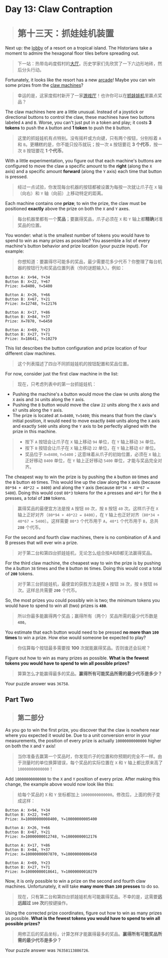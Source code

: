 # Day 13: Claw Contraption
> # 第十三天：抓娃娃机装置

Next up: the [lobby](https://adventofcode.com/2020/day/24) of a resort on a tropical island. The Historians take a moment to admire the hexagonal floor tiles before spreading out.
> 下一站：热带岛屿度假村的[大厅](https://adventofcode.com/2020/day/24)。历史学家们先欣赏了一下六边形地砖，然后分头行动。

Fortunately, it looks like the resort has a new [arcade](https://en.wikipedia.org/wiki/Amusement_arcade)! Maybe you can win some prizes from the [claw machines](https://en.wikipedia.org/wiki/Claw_machine)?
> 幸运的是，这家度假村新开了一家[游戏厅](https://en.wikipedia.org/wiki/Amusement_arcade)！也许你可以在[抓娃娃机](https://en.wikipedia.org/wiki/Claw_machine)里赢点奖品？

The claw machines here are a little unusual. Instead of a joystick or directional buttons to control the claw, these machines have two buttons labeled `A` and `B`. Worse, you can't just put in a token and play; it costs **3 tokens** to push the `A` button and **1 token** to push the `B` button.
> 这里的抓娃娃机有点特别。没有摇杆或方向键，只有两个按钮，分别标着 `A` 和 `B`。更糟糕的是，你不能只投币就玩；按一次 `A` 按钮要花 **3 个代币**，按一次 `B` 按钮要花 **1 个代币**。

With a little experimentation, you figure out that each machine's buttons are configured to move the claw a specific amount to the **right** (along the `X` axis) and a specific amount **forward** (along the `Y` axis) each time that button is pressed.
> 经过一点试验，你发现每台机器的按钮都被设置为每按一次就让爪子在 `X` 轴（向右）和 `Y` 轴（向前）上移动特定的距离。

Each machine contains one **prize**; to win the prize, the claw must be positioned **exactly** above the prize on both the `X` and `Y` axes.
> 每台机器里都有一个**奖品**；要赢得奖品，爪子必须在 `X` 和 `Y` 轴上都**精确**对准奖品的位置。

You wonder: what is the smallest number of tokens you would have to spend to win as many prizes as possible? You assemble a list of every machine's button behavior and prize location (your puzzle input). For example:
> 你想知道：要赢得尽可能多的奖品，最少需要花多少代币？你整理了每台机器的按钮行为和奖品位置列表（你的谜题输入）。例如：

```
Button A: X+94, Y+34
Button B: X+22, Y+67
Prize: X=8400, Y=5400

Button A: X+26, Y+66
Button B: X+67, Y+21
Prize: X=12748, Y=12176

Button A: X+17, Y+86
Button B: X+84, Y+37
Prize: X=7870, Y=6450

Button A: X+69, Y+23
Button B: X+27, Y+71
Prize: X=18641, Y=10279
```

This list describes the button configuration and prize location of four different claw machines.
> 这个列表描述了四台不同抓娃娃机的按钮配置和奖品位置。

For now, consider just the first claw machine in the list:
> 现在，只考虑列表中的第一台抓娃娃机：

- Pushing the machine's `A` button would move the claw `94` units along the `X` axis and `34` units along the `Y` axis.
- Pushing the `B` button would move the claw `22` units along the `X` axis and `67` units along the `Y` axis.
- The prize is located at `X=8400`, `Y=5400`; this means that from the claw's initial position, it would need to move exactly `8400` units along the `X` axis and exactly `5400` units along the `Y` axis to be perfectly aligned with the prize in this machine.
> - 按下 `A` 按钮会让爪子在 `X` 轴上移动 `94` 单位，在 `Y` 轴上移动 `34` 单位。
> - 按下 `B` 按钮会让爪子在 `X` 轴上移动 `22` 单位，在 `Y` 轴上移动 `67` 单位。
> - 奖品位于 `X=8400`, `Y=5400`；这意味着从爪子的初始位置，必须在 `X` 轴上正好移动 `8400` 单位，在 `Y` 轴上正好移动 `5400` 单位，才能与奖品完全对齐。

The cheapest way to win the prize is by pushing the `A` button `80` times and the `B` button `40` times. This would line up the claw along the `X` axis (because `80*94 + 40*22 = 8400`) and along the `Y` axis (because `80*34 + 40*67 = 5400`). Doing this would cost `80*3` tokens for the `A` presses and `40*1` for the `B` presses, a total of **`280`** tokens.
> 赢得奖品的最便宜方法是按 `A` 按钮 `80` 次，按 `B` 按钮 `40` 次。这样爪子在 `X` 轴上正好对齐（`80*94 + 40*22 = 8400`），在 `Y` 轴上也正好对齐（`80*34 + 40*67 = 5400`）。这样需要 `80*3` 个代币用于 `A`，`40*1` 个代币用于 `B`，总共 **`280`** 个代币。

For the second and fourth claw machines, there is no combination of A and B presses that will ever win a prize.
> 对于第二台和第四台抓娃娃机，无论怎么组合按A和B都无法赢得奖品。

For the third claw machine, the cheapest way to win the prize is by pushing the `A` button `38` times and the `B` button `86` times. Doing this would cost a total of **`200`** tokens.
> 对于第三台抓娃娃机，最便宜的获胜方法是按 `A` 按钮 `38` 次，按 `B` 按钮 `86` 次。这样总共需要 **`200`** 个代币。

So, the most prizes you could possibly win is two; the minimum tokens you would have to spend to win all (two) prizes is **`480`**.
> 所以你最多能赢得两个奖品；赢得所有（两个）奖品所需的最少代币数是 **`480`**。

You estimate that each button would need to be pressed **no more than `100` times** to win a prize. How else would someone be expected to play?
> 你估算每个按钮最多需要按 **100** 次就能赢得奖品。否则谁还会玩呢？

Figure out how to win as many prizes as possible. **What is the fewest tokens you would have to spend to win all possible prizes?**
> 算算怎么才能赢得最多的奖品。**赢得所有可能奖品所需的最少代币是多少？**

Your puzzle answer was `36758`.

## Part Two
> ## 第二部分

As you go to win the first prize, you discover that the claw is nowhere near where you expected it would be. Due to a unit conversion error in your measurements, the position of every prize is actually `10000000000000` higher on both the `X` and `Y` axis!
> 当你准备去赢第一个奖品时，你发现爪子的位置和你预期的完全不一样。由于测量时的单位换算错误，每个奖品的实际位置在 `X` 和 `Y` 轴上都比原来高了 `10000000000000`！

Add `10000000000000` to the `X` and `Y` position of every prize. After making this change, the example above would now look like this:
> 给每个奖品的 `X` 和 `Y` 坐标都加上 `10000000000000`。修改后，上面的例子变成这样：

```
Button A: X+94, Y+34
Button B: X+22, Y+67
Prize: X=10000000008400, Y=10000000005400

Button A: X+26, Y+66
Button B: X+67, Y+21
Prize: X=10000000012748, Y=10000000012176

Button A: X+17, Y+86
Button B: X+84, Y+37
Prize: X=10000000007870, Y=10000000006450

Button A: X+69, Y+23
Button B: X+27, Y+71
Prize: X=10000000018641, Y=10000000010279
```

Now, it is only possible to win a prize on the second and fourth claw machines. Unfortunately, it will take **many more than `100` presses** to do so.
> 现在，只有第二台和第四台抓娃娃机有可能赢得奖品。不幸的是，这需要**远远超过 `100` 次**的按键操作。

Using the corrected prize coordinates, figure out how to win as many prizes as possible. **What is the fewest tokens you would have to spend to win all possible prizes?**
> 用修正后的奖品坐标，计算怎样才能赢得最多的奖品。**赢得所有可能奖品所需的最少代币是多少？**

Your puzzle answer was `76358113886726`.
